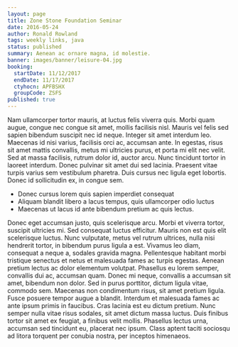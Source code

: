 ```yaml
---
layout: page
title: Zone Stone Foundation Seminar
date: 2016-05-24
author: Ronald Rowland
tags: weekly links, java
status: published
summary: Aenean ac ornare magna, id molestie.
banner: images/banner/leisure-04.jpg
booking:
  startDate: 11/12/2017
  endDate: 11/17/2017
  ctyhocn: APFBSHX
  groupCode: ZSFS
published: true
---
```

Nam ullamcorper tortor mauris, at luctus felis viverra quis. Morbi quam augue, congue nec congue sit amet, mollis facilisis nisl. Mauris vel felis sed sapien bibendum suscipit nec id neque. Integer sit amet interdum leo. Maecenas id nisi varius, facilisis orci ac, accumsan ante. In egestas, risus sit amet mattis convallis, metus mi ultricies purus, et porta mi elit nec velit. Sed at massa facilisis, rutrum dolor id, auctor arcu. Nunc tincidunt tortor in laoreet interdum. Donec pulvinar sit amet dui sed lacinia. Praesent vitae turpis varius sem vestibulum pharetra. Duis cursus nec ligula eget lobortis. Donec id sollicitudin ex, in congue sem.

* Donec cursus lorem quis sapien imperdiet consequat
* Aliquam blandit libero a lacus tempus, quis ullamcorper odio luctus
* Maecenas ut lacus id ante bibendum pretium ac quis lectus.

Donec eget accumsan justo, quis scelerisque arcu. Morbi et viverra tortor, suscipit ultricies mi. Sed consequat luctus efficitur. Mauris non est quis elit scelerisque luctus. Nunc vulputate, metus vel rutrum ultrices, nulla nisi hendrerit tortor, in bibendum purus ligula a est. Vivamus leo diam, consequat a neque a, sodales gravida magna. Pellentesque habitant morbi tristique senectus et netus et malesuada fames ac turpis egestas. Aenean pretium lectus ac dolor elementum volutpat. Phasellus eu lorem semper, convallis dui ac, accumsan quam. Donec mi neque, convallis a accumsan sit amet, bibendum non dolor. Sed in purus porttitor, dictum ligula vitae, commodo sem.
Maecenas non condimentum risus, sit amet pretium ligula. Fusce posuere tempor augue a blandit. Interdum et malesuada fames ac ante ipsum primis in faucibus. Cras lacinia est eu dictum pretium. Nunc semper nulla vitae risus sodales, sit amet dictum massa luctus. Duis finibus tortor sit amet ex feugiat, a finibus velit mollis. Phasellus lectus urna, accumsan sed tincidunt eu, placerat nec ipsum. Class aptent taciti sociosqu ad litora torquent per conubia nostra, per inceptos himenaeos.
